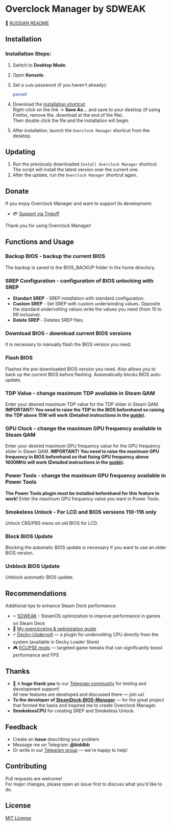 # Overclock Manager by SDWEAK

📄 [RUSSIAN README](README.md)

## Installation
### Installation Steps:

1. Switch to **Desktop Mode**.
2. Open **Konsole**.
3. Set a `sudo` password (if you haven’t already):

   ```bash
   passwd
   ```

4. Download the [installation shortcut](https://raw.githubusercontent.com/Taskerer/Overclock-Manager/refs/heads/main/OC-Manager-installer.desktop):  
   Right-click on the link → **Save As...** and save to your desktop (if using Firefox, remove the .download at the end of the file).  
   Then double click the file and the installation will begin.

5. After installation, launch the `Overclock Manager` shortcut from the desktop.

## Updating

1. Run the previously downloaded `Install Overclock Manager` shortcut.  
   The script will install the latest version over the current one.
2. After the update, run the `Overclock Manager` shortcut again.

## Donate

If you enjoy Overclock Manager and want to support its development:

- 💳 [Support via Tinkoff](https://www.tinkoff.ru/cf/8HHVDNi8VMS)

Thank you for using Overclock Manager!

## Functions and Usage

### **Backup BIOS** - backup the current BIOS
The backup is saved to the BIOS_BACKUP folder in the home directory.

### **SREP Configuration** - configuration of BIOS unlocking with SREP

- **Standart SREP** - SREP installation with standard configuration.
- **Custom SREP** - Set SREP with custom underwinding values. Opposite the standard undervolting values write the values you need (from 10 to 99 inclusive).
- **Delete SREP** - Deletes SREP files.

### **Download BIOS** - download current BIOS versions
It is necessary to manually flash the BIOS version you need.

### **Flash BIOS**
Flashes the pre-downloaded BIOS version you need. Also allows you to back up the current BIOS before flashing. Automatically blocks BIOS auto-update.

### **TDP Value** - change maximum TDP available in Steam QAM
Enter your desired maximum TDP value for the TDP slider in Steam QAM. **IMPORTANT!** **You need to raise the TDP in the BIOS beforehand so raising the TDP above 15W will work (Detailed instructions in the [guide](http://deckoc.notion.site/STEAM-DECK-RUS-76e43eacaf8b400ab130692d2d099a02?pvs=4)).**

### **GPU Clock** - change the maximum GPU frequency available in Steam QAM
Enter your desired maximum GPU frequency value for the GPU frequency slider in Steam QAM. **IMPORTANT!** **You need to raise the maximum GPU frequency in BIOS beforehand so that fixing GPU frequency above 1600MHz will work (Detailed instructions in the [guide](http://deckoc.notion.site/STEAM-DECK-RUS-76e43eacaf8b400ab130692d2d099a02?pvs=4)).**

### **Power Tools** - change the maximum GPU frequency available in Power Tools
**The Power Tools plugin must be installed beforehand for this feature to work!** Enter the maximum GPU frequency value you want in Power Tools.

### **Smokeless Unlock** - **For LCD and BIOS versions 110-116 only**
Unlock CBS/PBS menu on old BIOS for LCD.

### **Block BIOS Update**
Blocking the automatic BIOS update is necessary if you want to use an older BIOS version.

### **Unblock BIOS Update**
Unblock automatic BIOS update.

## Recommendations

Additional tips to enhance Steam Deck performance:

- ⭐ [SDWEAK](https://github.com/Taskerer/SDWEAK) - SteamOS optimization to improve performance in games on Steam Deck
- 🔧 [My overclocking & optimization guide](http://deckoc.notion.site/STEAM-DECK-RUS-76e43eacaf8b400ab130692d2d099a02?pvs=4)
- ⚡ [Decky-Undervolt](https://github.com/totallynotbakadestroyer/Decky-Undervolt) — a plugin for undervolting CPU directly from the system (available in Decky Loader Store)
- 🎮 [ECLIPSE mods](https://t.me/kf4fr/850467) — targeted game tweaks that can significantly boost performance and FPS

## Thanks

- 💬 A **huge thank you** to our [Telegram community](https://t.me/steamdeckoverclock) for testing and development support!  
  All new features are developed and discussed there — join us!
- **To the developer of [SteamDeck-BIOS-Manager](https://github.com/ryanrudolfoba/SteamDeck-BIOS-Manager)** — for the great project that formed the basis and inspired me to create Overclock Manager.
- **SmokelessCPU** for creating SREP and Smokeless Unlock.

## Feedback

- Create an **issue** describing your problem
- Message me on Telegram: **@biddbb**
- Or write in our [Telegram group](https://t.me/steamdeckoverclock) — we're happy to help!

## Contributing

Pull requests are welcome!  
For major changes, please open an issue first to discuss what you'd like to do.

## License

[MIT License](https://choosealicense.com/licenses/mit/)
